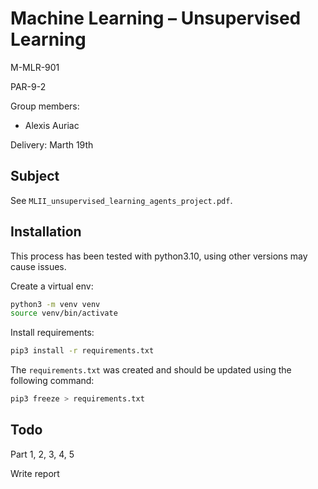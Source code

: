 # Machine Learning – Unsupervised Learning

M-MLR-901

PAR-9-2

Group members:
- Alexis Auriac

Delivery: Marth 19th

## Subject

See ```MLII_unsupervised_learning_agents_project.pdf```.

## Installation

This process has been tested with python3.10, using other versions may cause issues.

Create a virtual env:
```bash
python3 -m venv venv
source venv/bin/activate
```

Install requirements:
```bash
pip3 install -r requirements.txt
```

The ```requirements.txt``` was created and should be updated using the following command:
```bash
pip3 freeze > requirements.txt
```

## Todo

Part 1, 2, 3, 4, 5

Write report
